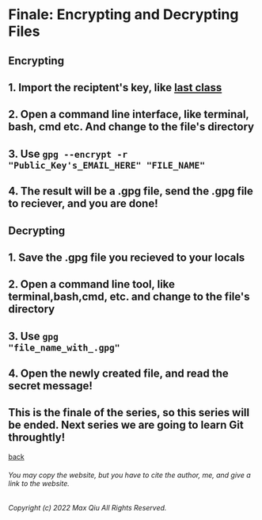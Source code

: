 # Finale: Encrypting and Decrypting Files
## **Encrypting**
## 1. Import the reciptent's key, like [last class](https://qqiumax.github.io/blog/signing-files-and-verify/)
## 2. Open a command line interface, like terminal, bash, cmd etc. And change to the file's directory
## 3. Use <code>gpg --encrypt -r "Public_Key's_EMAIL_HERE" "FILE_NAME"</code>
## 4. The result will be a .gpg file, send the .gpg file to reciever, and you are done!
## **Decrypting**
## 1. Save the .gpg file you recieved to your locals
## 2. Open a command line tool, like terminal,bash,cmd, etc. and change to the file's directory
## 3. Use <code>gpg "file_name_with_.gpg"</code>
## 4. Open the newly created file, and read the secret message!
## This is the finale of the series, so this series will be ended. Next series we are going to learn Git throughtly!
[back](https://qqiumax.github.io/blog/)


###### You may copy the website, but you have to cite the author, me, and give a link to the website.

###### Copyright (c) 2022 Max Qiu All Rights Reserved.